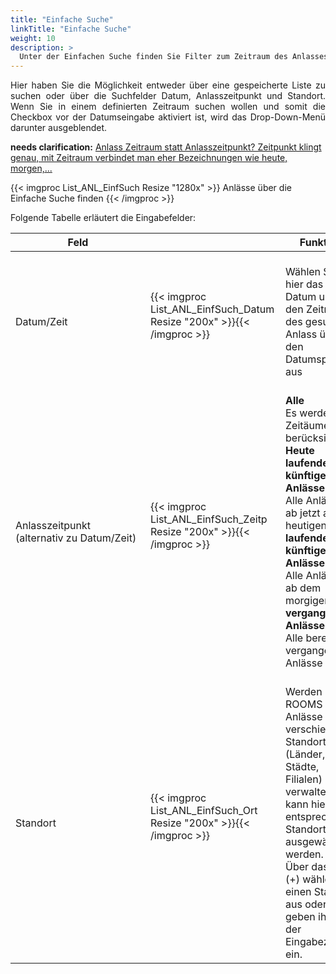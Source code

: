 ```yaml
---
title: "Einfache Suche"
linkTitle: "Einfache Suche"
weight: 10
description: >
  Unter der Einfachen Suche finden Sie Filter zum Zeitraum des Anlasses und des Standortes. 
---
```

<p style="text-align: justify"> Hier haben Sie die Möglichkeit entweder über eine gespeicherte Liste zu suchen oder über die Suchfelder Datum, Anlasszeitpunkt und Standort. Wenn Sie in einem definierten Zeitraum suchen wollen und somit die Checkbox vor der Datumseingabe aktiviert ist, wird das Drop-Down-Menü darunter ausgeblendet.</p>

 __needs clarification:__ <a href="https://trello.com/c/pZSOn5IV">Anlass Zeitraum statt Anlasszeitpunkt? Zeitpunkt klingt genau, mit Zeitraum verbindet man eher Bezeichnungen wie heute, morgen,...</a>

{{< imgproc List_ANL_EinfSuch Resize "1280x" >}}
Anlässe über die Einfache Suche finden 
{{< /imgproc >}}


Folgende Tabelle erläutert die Eingabefelder:

 |<div style="width:200px">Feld</div>|<div style="width:200px"></div>|Funktion|
 |---|---|---|
 |</br>Datum/Zeit|{{< imgproc List_ANL_EinfSuch_Datum Resize "200x" >}}{{< /imgproc >}}|</br>Wählen Sie hier das Datum und den Zeitraum des gesuchten Anlass über den Datumspicker aus|
 |</br>Anlasszeitpunkt  </br>(alternativ zu Datum/Zeit)|{{< imgproc List_ANL_EinfSuch_Zeitp Resize "200x" >}}{{< /imgproc >}}|</br>**Alle** </br> Es werden alle Zeitäume berücksichtigt </br> **Heute laufende und künftige Anlässe** </br>Alle Anlässe ab jetzt am heutigen Tag </br> **laufende und künftige Anlässe** </br> Alle Anlässe ab dem morgigen Tag </br> **vergangene Anlässe** </br> Alle bereits vergangenen Anlässe|
 |</br>Standort|{{< imgproc List_ANL_EinfSuch_Ort Resize "200x" >}}{{< /imgproc >}}|</br>Werden über ROOMS Anlässe verschiedener Standorte (Länder, Städte, Filialen) verwaltet, kann hier der entsprechende Standort ausgewählt werden. </br> Über das Plus (+) wählen Sie einen Standort aus oder geben ihn in der Eingabezeile ein.|